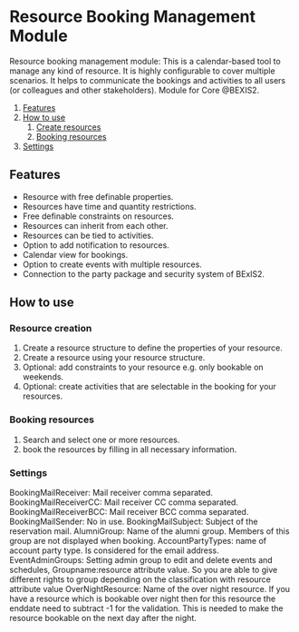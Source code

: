 # Resource Booking Management Module
Resource booking management module: This is a calendar-based tool to manage any kind of resource. It is highly configurable to cover multiple scenarios. It helps to communicate the bookings and activities to all users (or colleagues and other stakeholders). Module for Core @BEXIS2.

1. [Features](#Features)
2. [How to use](#how_to)
    1. [Create resources](#resource_creation)
    2. [Booking resources](#booking_resources)
3. [Settings](#settings)


## Features<a name="features"></a>
- Resource with free definable properties.
- Resources have time and quantity restrictions.
- Free definable constraints on resources.
- Resources can inherit from each other.
- Resources can be tied to activities.
- Option to add notification to resources.
- Calendar view for bookings.
- Option to create events with multiple resources.
- Connection to the party package and security system of BExIS2.

## How to use <a name="how_to"></a>

### Resource creation <a name="resource_creation"></a>

1. Create a resource structure to define the properties of your resource.
2. Create a resource using your resource structure.
3. Optional: add constraints to your resource e.g. only bookable on weekends.
4. Optional: create activities that are selectable in the booking for your resources.

### Booking resources <a name="booking_resources"></a>

1. Search and select one or more resources.
2. book the resources by filling in all necessary information.

### Settings <a name="settings"></a>

BookingMailReceiver: Mail receiver comma separated.
BookingMailReceiverCC: Mail receiver CC comma separated.
BookingMailReceiverBCC: Mail receiver BCC comma separated.
BookingMailSender: No in use.
BookingMailSubject: Subject of the reservation mail.
AlumniGroup: Name of the alumni group. Members of this group are not displayed when booking.
AccountPartyTypes: name of account party type. Is considered for the email address.
EventAdminGroups: Setting admin group to edit and delete events and schedules, Groupname:resource attribute value. So you are able to give different rights to group depending on the classification with resource attribute value
OverNightResource: Name of the over night resource. If you have a resource which is bookable over night then for this resource the enddate need to subtract  -1 for the validation. This is needed to make the resource bookable on the next day after the night.